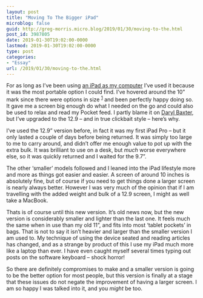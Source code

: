 ```yaml
---
layout: post
title: "Moving To The Bigger iPad"
microblog: false
guid: http://greg-morris.micro.blog/2019/01/30/moving-to-the.html
post_id: 3987805
date: 2019-01-30T19:02:00-0000
lastmod: 2019-01-30T19:02:00-0000
type: post
categories:
- "Essay"
url: /2019/01/30/moving-to-the.html
---
```

<!--kg-card-begin: html--><p>For as long as I’ve been using <a href="https://gr36.com/2017-02-19-one-year-ipad-computer/">an iPad as my computer</a> I’ve used it because it was the most portable option I could find. I’ve hovered around the 10” mark since there were options in size <sup><a href="https://gr36.com/moving-to-the-bigger-ipad/1">1</a></sup> and been perfectly happy doing so. It gave me a screen big enough do what I needed on the go and could also be used to relax and read my Pocket feed. I partly blame it on <a href="https://darylbaxter.com/">Daryl Baxter</a>, but I’ve upgraded to the 12.9 – and in true clickbait style – here’s why.</p>
<p>I’ve used the 12.9” version before, in fact it was my first iPad Pro – but it only lasted a couple of days before being returned. It was simply too large to me to carry around, and didn’t offer me enough value to pot up with the extra bulk. It was brilliant to use on a desk, but <em><em>much</em></em> worse everywhere else, so it was quickly returned and I waited for the 9.7”.</p>
<p>The other ‘smaller’ models followed and I leaned into the iPad lifestyle more and more as things got easier and easier. A screen of around 10 inches is absolutely fine, but of course if you need to get things done a larger screen is nearly always better. However I was very much of the opinion that if I am travelling with the added weight and bulk of a 12.9 screen, I might as well take a MacBook.</p>
<p>Thats is of course until this new version. It’s old news now, but the new version is considerably smaller and lighter than the last one. It feels much the same when in use than my old 11”, and fits into most ‘tablet pockets’ in bags. That is not to say it isn’t heavier and larger than the smaller version I am used to. My technique of using the device seated and reading articles has changed, and as a strange by product of this I use my iPad much more like a laptop than ever. I have even caught myself several times typing out posts on the software keyboard – shock horror!</p>
<p>So there are definitely compromises to make and a smaller version is going to be the better option for most people, but this version is finally at a stage that these issues do not negate the improvement of having a larger screen. I am so happy I was talked into it, and you <em><em>might</em></em> be too.</p>
<!--kg-card-end: html-->
